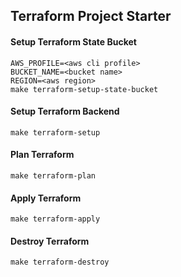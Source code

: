 ## Terraform Project Starter

#### Setup Terraform State Bucket
```shell
AWS_PROFILE=<aws cli profile>
BUCKET_NAME=<bucket name>
REGION=<aws region>
make terraform-setup-state-bucket
```

#### Setup Terraform Backend
```shell
make terraform-setup
```

#### Plan Terraform
```shell
make terraform-plan
```

#### Apply Terraform
```shell
make terraform-apply
```

#### Destroy Terraform
```shell
make terraform-destroy
```